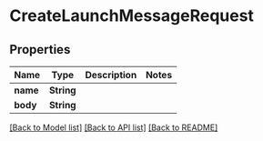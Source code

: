 # CreateLaunchMessageRequest

## Properties

Name | Type | Description | Notes
------------ | ------------- | ------------- | -------------
**name** | **String** |  | 
**body** | **String** |  | 

[[Back to Model list]](../README.md#documentation-for-models) [[Back to API list]](../README.md#documentation-for-api-endpoints) [[Back to README]](../README.md)


